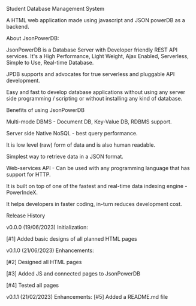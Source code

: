 Student Database Management System



A HTML web application made using javascript and JSON powerDB as a backend.





About JsonPowerDB:


JsonPowerDB is a Database Server with Developer friendly REST API services. It's a High Performance, Light Weight, Ajax Enabled, Serverless, Simple to Use, Real-time Database.

JPDB supports and advocates for true serverless and pluggable API development.

Easy and fast to develop database applications without using any server side programming / scripting or without installing any kind of database.



Benefits of using JsonPowerDB

Multi-mode DBMS - Document DB, Key-Value DB, RDBMS support.

Server side Native NoSQL - best query performance.

It is low level (raw) form of data and is also human readable.

Simplest way to retrieve data in a JSON format.

Web-services API - Can be used with any programming language that has support for HTTP.

It is built on top of one of the fastest and real-time data indexing engine - PowerIndeX.

It helps developers in faster coding, in-turn reduces development cost.



Release History


v0.0.0 (19/06/2023)
Initialization:

[#1] Added basic designs of all planned HTML pages


v0.1.0 (21/06/2023)
Enhancements:

[#2] Designed all HTML pages

[#3] Added JS and connected pages to JsonPowerDB

[#4] Tested all pages


v0.1.1 (21/02/2023)
Enhancements:
[#5] Added a README.md file
